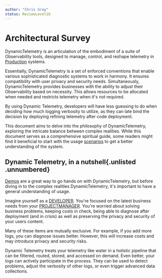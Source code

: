 ```yaml
---
author: "Chris Gray"
status: ReviewLevel1b
---
```


# Architectural Survey

DynamicTelemetry is an articulation of the embodiment of a suite of
Observability tools, designed to manage, control, and reshape telemetry in
[Production](./PositionPaper.DefiningProduction.document.md) systems.

Essentially, DynamicTelemetry is a set of enforced conventions that enable
various sophisticated diagnostic systems to work in harmony. It ensures
compatibility with user privacy and security needs. Simultaneously,
DynamicTelemetry provides businesses with the ability to adjust their
Observability based on necessity. This allows resources to be allocated when
needed and restricts telemetry when it's not required.

By using Dynamic Telemetry, developers will have less guessing to do when
deciding how much logging verbosity to utilize, as they can late bind the
decision by deploying refining telemetry after code deployment.

This document aims to delve into the philosophy of DynamicTelemetry, exploring
the intricate balance between complex realities. While this document serves as a
comprehensive spiritual guide, some readers might find it beneficial to start
with the usage [scenarios](./Scenarios.Overview.document.md) to get a better
understanding of the system.

## Dynamic Telemetry, in a nutshell{.unlisted .unnumbered}

[Demos](./Demos.1.DropChattyLog.md) are a great way to go hands on with
DynamicTelemetry, but before diving in to the complex realities
DynamicTelemetry, it's important to have a general understanding of usage.

Imagine yourself as a [DEVELOPER](./Persona_Developer.document.md). You're focused
on the latest business needs from your
[PROJECTMANAGER](./Persona_ProjectManager.document.md). You're worried about
solving business problems, keeping costs in check, being able to diagnose after
deployment (and in crisis) as well as preserving the privacy and security of
your users content.

Many of these items are mutually exclusive. For example, if you add more logs,
you can diagnose issues better. However, this will increase costs and may
introduce privacy and security risks.

Dynamic Telemetry treats your telemetry like water in a holistic pipeline that
can be filtered, routed, stored, and accessed on demand. Even better, your logs
can actively participate in the process. They can be used to detect problems,
adjust the verbosity of other logs, or even trigger advanced data collections.
